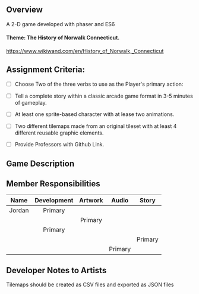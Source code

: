 ## Overview
A 2-D game developed with phaser and ES6

#### Theme: The History of Norwalk Connecticut.
https://www.wikiwand.com/en/History_of_Norwalk,_Connecticut

## Assignment Criteria:

- [ ] Choose Two of the three verbs to use as the Player's primary action:

- [ ] Tell a complete story within a classic arcade game format in 3-5 minutes of gameplay.

- [ ] At least one sprite-based character with at lease two animations.

- [ ] Two different tilemaps made from an original tileset with at least 4 different reusable graphic elements.

- [ ] Provide Professors with Github Link.

## Game Description

## Member Responsibilities

|Name     | Development | Artwork   | Audio   | Story   |
|   :-:   |    :-:      |  :-:      |  :-:    |  :-:    |
|Jordan   | Primary     |           |         |         |
|     |             | Primary   |         |         |
|  | Primary     |           |         |         |
|      |             |           |         | Primary |
| |             |           | Primary |         ||


## Developer Notes to Artists

Tilemaps should be created as CSV files and exported as JSON files
